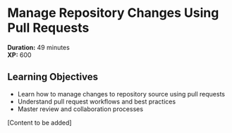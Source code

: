 # Manage Repository Changes Using Pull Requests

**Duration:** 49 minutes  
**XP:** 600

## Learning Objectives
- Learn how to manage changes to repository source using pull requests
- Understand pull request workflows and best practices
- Master review and collaboration processes

[Content to be added]

